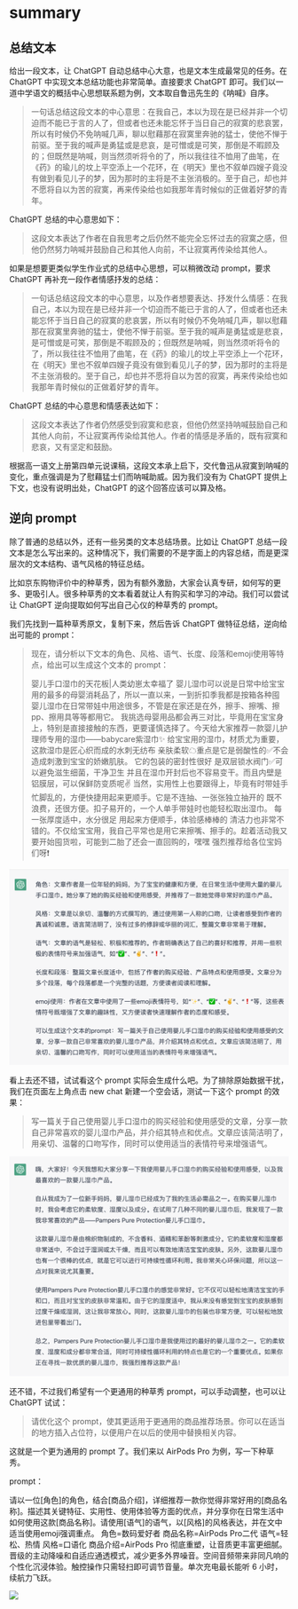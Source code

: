 # summary

## 总结文本

给出一段文本，让 ChatGPT 自动总结中心大意，也是文本生成最常见的任务。在 ChatGPT 中实现文本总结功能也非常简单。直接要求 ChatGPT 即可。我们以一道中学语文的概括中心思想联系题为例，文本取自鲁迅先生的《呐喊》自序。

> 一句话总结这段文本的中心意思：在我自己，本以为现在是已经并非一个切迫而不能已于言的人了，但或者也还未能忘怀于当日自己的寂寞的悲哀罢，所以有时候仍不免呐喊几声，聊以慰藉那在寂寞里奔驰的猛士，使他不惮于前驱。至于我的喊声是勇猛或是悲哀，是可憎或是可笑，那倒是不暇顾及的；但既然是呐喊，则当然须听将令的了，所以我往往不恤用了曲笔，在《药》的瑜儿的坟上平空添上一个花环，在《明天》里也不叙单四嫂子竟没有做到看见儿子的梦，因为那时的主将是不主张消极的。至于自己，却也并不愿将自以为苦的寂寞，再来传染给也如我那年青时候似的正做着好梦的青年。

ChatGPT 总结的中心意思如下：

> 这段文本表达了作者在自我思考之后仍然不能完全忘怀过去的寂寞之感，但他仍然努力呐喊并鼓励自己和其他人向前，不让寂寞再传染给其他人。

如果是想要更类似学生作业式的总结中心思想，可以稍微改动 prompt，要求 ChatGPT 再补充一段作者情感抒发的总结：

> 一句话总结这段文本的中心意思，以及作者想要表达、抒发什么情感：在我自己，本以为现在是已经并非一个切迫而不能已于言的人了，但或者也还未能忘怀于当日自己的寂寞的悲哀罢，所以有时候仍不免呐喊几声，聊以慰藉那在寂寞里奔驰的猛士，使他不惮于前驱。至于我的喊声是勇猛或是悲哀，是可憎或是可笑，那倒是不暇顾及的；但既然是呐喊，则当然须听将令的了，所以我往往不恤用了曲笔，在《药》的瑜儿的坟上平空添上一个花环，在《明天》里也不叙单四嫂子竟没有做到看见儿子的梦，因为那时的主将是不主张消极的。至于自己，却也并不愿将自以为苦的寂寞，再来传染给也如我那年青时候似的正做着好梦的青年。

ChatGPT 总结的中心意思和情感表达如下：

> 这段文本表达了作者仍然感受到寂寞和悲哀，但他仍然坚持呐喊鼓励自己和其他人向前，不让寂寞再传染给其他人。作者的情感是矛盾的，既有寂寞和悲哀，又有坚定和鼓励。

根据高一语文上册第四单元说课稿，这段文本承上启下，交代鲁迅从寂寞到呐喊的变化，重点强调是为了慰藉猛士们而呐喊助威。因为我们没有为 ChatGPT 提供上下文，也没有说明出处，ChatGPT 的这个回答应该可以算及格。

## 逆向 prompt

除了普通的总结以外，还有一些另类的文本总结场景。比如让 ChatGPT 总结一段文本是怎么写出来的。这种情况下，我们需要的不是字面上的内容总结，而是更深层次的文本结构、语气风格的特征总结。

比如京东购物评价中的种草秀，因为有额外激励，大家会认真专研，如何写的更多、更吸引人。很多种草秀的文本看着就让人有购买和学习的冲动。我们可以尝试让 ChatGPT 逆向提取如何写出自己心仪的种草秀的 prompt。

我们先找到一篇种草秀原文，复制下来，然后告诉 ChatGPT 做特征总结，逆向给出可能的 prompt：

> 现在，请分析以下文本的角色、风格、语气、长度、段落和emoji使用等特点，给出可以生成这个文本的 prompt：
> 
> 婴儿手口湿巾的天花板|人类幼崽太幸福了
> 婴儿湿巾可以说是日常中给宝宝用的最多的母婴消耗品了，所以一直以来，一到折扣季我都是按箱各种囤 婴儿湿巾在日常带娃中用途很多，不管是在家还是在外，擦手、擦嘴、擦pp、擦用具等等都用它。
> 我挑选母婴用品都会再三对比，毕竟用在宝宝身上，特别是直接接触的东西，更要谨慎选择了。今天给大家推荐一款婴儿护理师专用的湿巾——babycare紫湿巾✨
> 给宝宝用的湿巾，材质尤为重要，这款湿巾是匠心织而成的水刺无纺布 亲肤柔软☁重点是它是弱酸性的✅不会造成刺激到宝宝的娇嫩肌肤。
> 它的包装的密封性很好 是双层锁水阀门✅可以避免滋生细菌，干净卫生 并且在湿巾开封后也不容易变干。而且内壁是铝膜层，可以保鲜防变质呢✌
> 当然，实用性上也要跟得上，毕竟有时带娃手忙脚乱的，方便快捷用起来更顺手。它是不连抽、一张张独立抽开的 既不浪费，还很方便。扣子易开的，一个人单手带娃时也能轻松取出湿巾。
> 每一张厚度适中，水分很足 用起来方便顺手，体验感棒棒的 清洁力也非常不错的。不仅给宝宝用，我自己平常也是用它来擦嘴、擦手的。趁着活动我又要开始囤货啦，可能到二胎了还会一直回购的，嘿嘿 强烈推荐给各位宝妈们呀❗

![](/images/awesome/summary-1.png)

看上去还不错，试试看这个 prompt 实际会生成什么吧。为了排除原始数据干扰，我们在页面左上角点击 new chat 新建一个空会话，测试一下这个 prompt 的效果：

> 写一篇关于自己使用婴儿手口湿巾的购买经验和使用感受的文章，分享一款自己非常喜欢的婴儿湿巾产品，并介绍其特点和优点。文章应该简洁明了，用亲切、温馨的口吻写作，同时可以使用适当的表情符号来增强语气。

![](/images/awesome/summary-2.png)

还不错，不过我们希望有一个更通用的种草秀 prompt，可以手动调整，也可以让 ChatGPT 试试：

> 请优化这个 prompt，使其更适用于更通用的商品推荐场景。你可以在适当的地方插入占位符，以便用户在以后的使用中替换相关内容。

这就是一个更为通用的 prompt 了。我们来以 AirPods Pro 为例，写一下种草秀。

prompt：

请以一位[角色]的角色，结合[商品介绍]，详细推荐一款你觉得非常好用的[商品名称]。描述其关键特征、实用性、使用体验等方面的优点，并分享你在日常生活中如何使用这款[商品名称]。请使用[语气]的语气，以[风格]的风格表达，并在文中适当使用emoji强调重点。
角色=数码爱好者
商品名称=AirPods Pro二代
语气=轻松、热情
风格=口语化
商品介绍=AirPods Pro 彻底重塑，让音质更丰富更细腻。晋级的主动降噪和自适应通透模式，减少更多外界噪音。空间音频带来非同凡响的个性化沉浸体验。触控操作只需轻扫即可调节音量。单次充电最长能听 6 小时，续航力飞跃。

![](/images/awesome/summary-3.png)

